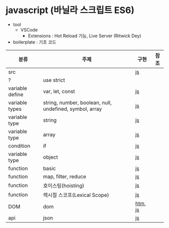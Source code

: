 # javascript (바닐라 스크립트 ES6)
+ tool
    - VSCode 
        - Extensions : Hot Reload 기능, Live Server (Ritwick Dey) 
+ boilerplate : 기초 코드

|분류|주제|구현|참조|
|--|--|--|--|
|src||[js](./prints.js)||
|?|use strict|||
|variable define|var, let, const|[js](./variables/variable_type.js)||
|variable types|string, number, boolean, null, undefined, symbol, array|[js](./variables/variable_type.js)||
|variable type|string|[js](./variables/strings.js)||
|variable type|array|[js](./variables/arrays.js)||
|condition|if|[js](./conditioins.js)||
|variable type|object|[js](./variables/objects.js)||
|function|basic|[js](./functions/functions.js)||
|function|map, filter, reduce|[js](./functions/map_filter_reduce.js)||
|function|호이스팅(hoisting)|[js](./functions/functions.js)||
|function|렉시컬 스코프(Lexical Scope)|[js](./functions/functions.js)||
|DOM|dom|[htm](./dom.html), [js](./DOM/doms.js)||
|api|json|[js](./apis/jsons.js)||